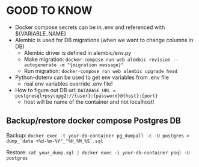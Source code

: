 # GOOD TO KNOW

- Docker compose secrets can be in .env and referenced with ${VARIABLE_NAME}
- Alembic is used for DB migrations (when we want to change columns in DB)
    - Alembic driver is defined in alembic/env.py
    - Make migration: `docker-compose run web alembic revision --autogenerate -m "{migration message}"`
    - Run migration: `docker-compose run web alembic upgrade head`
- Python-dotenv can be used to get env variables from .env file
    - real env variables override .env file!
- How to figure out DB url: `DATABASE_URL = postgresql+psycopg2://{user}:{password}@{host}:{port}`
    - host will be name of the container and not localhost!

## Backup/restore docker compose Postgres DB

Backup:
```docker exec -t your-db-container pg_dumpall -c -U postgres > dump_`date +%d-%m-%Y"_"%H_%M_%S`.sql```

Restore:
```cat your_dump.sql | docker exec -i your-db-container psql -U postgres```